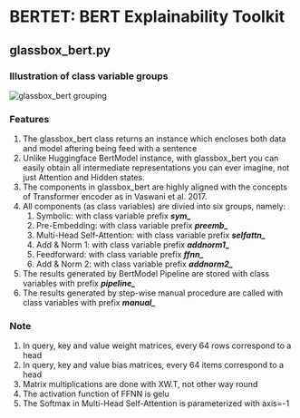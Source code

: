 # BERTET: BERT Explainability Toolkit
## glassbox_bert.py
### Illustration of class variable groups
![glassbox_bert grouping](https://github.com/johnthehow/bertet/blob/master/figure1.png)
### Features
1. The glassbox_bert class returns an instance which encloses both data and model aftering being feed with a sentence
2. Unlike Huggingface BertModel instance, with glassbox_bert you can easily obtain all intermediate representations you can ever imagine, not just Attention and Hidden states.
3. The components in glassbox_bert are highly aligned with the concepts of Transformer encoder as in Vaswani et al. 2017.
4. All components (as class variables) are divied into six groups, namely:
	1. Symbolic: with class variable prefix ***sym_***
	1. Pre-Embedding: with class variable prefix ***preemb_***
	1. Multi-Head Self-Attention: with class variable prefix ***selfattn_***
	1. Add & Norm 1: with class variable prefix ***addnorm1_***
	1. Feedforward: with class variable prefix ***ffnn_***
	1. Add & Norm 2: with class variable prefix ***addnorm2_***
5. The results generated by BertModel Pipeline are stored with class variables with prefix ***pipeline_***
6. The results generated by step-wise manual procedure are called with class variables with prefix ***manual_***

### Note
1. In query, key and value weight matrices, every 64 rows correspond to a head
2. In query, key and value bias matrices, every 64 items correspond to a head
3. Matrix multiplications are done with XW.T, not other way round
3. The activation function of FFNN is gelu
4. The Softmax in Multi-Head Self-Attention is parameterized with axis=-1
